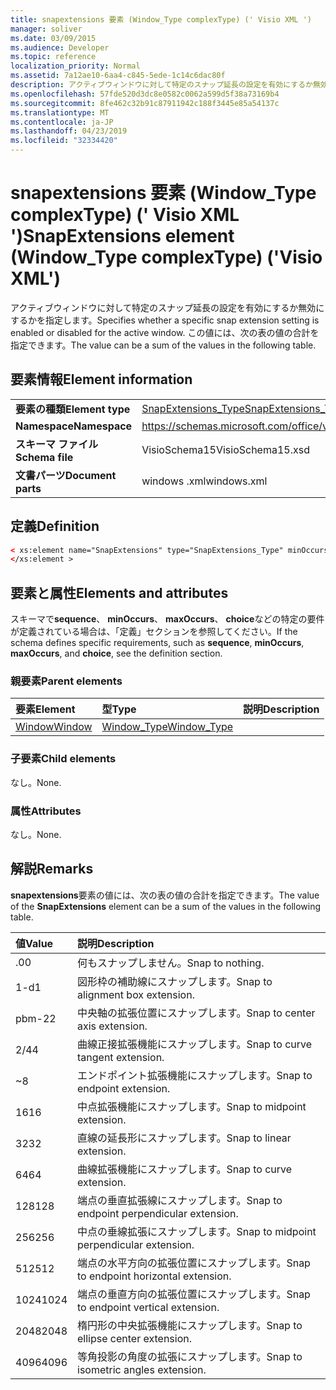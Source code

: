 ```yaml
---
title: snapextensions 要素 (Window_Type complexType) (' Visio XML ')
manager: soliver
ms.date: 03/09/2015
ms.audience: Developer
ms.topic: reference
localization_priority: Normal
ms.assetid: 7a12ae10-6aa4-c845-5ede-1c14c6dac80f
description: アクティブウィンドウに対して特定のスナップ延長の設定を有効にするか無効にするかを指定します。 この値には、次の表の値の合計を指定できます。
ms.openlocfilehash: 57fde520d3dc8e0582c0062a599d5f38a73169b4
ms.sourcegitcommit: 8fe462c32b91c87911942c188f3445e85a54137c
ms.translationtype: MT
ms.contentlocale: ja-JP
ms.lasthandoff: 04/23/2019
ms.locfileid: "32334420"
---
```

# <a name="snapextensions-element-windowtype-complextype-visio-xml"></a><span data-ttu-id="5fb1a-104">snapextensions 要素 (Window_Type complexType) (' Visio XML ')</span><span class="sxs-lookup"><span data-stu-id="5fb1a-104">SnapExtensions element (Window_Type complexType) ('Visio XML')</span></span>

<span data-ttu-id="5fb1a-105">アクティブウィンドウに対して特定のスナップ延長の設定を有効にするか無効にするかを指定します。</span><span class="sxs-lookup"><span data-stu-id="5fb1a-105">Specifies whether a specific snap extension setting is enabled or disabled for the active window.</span></span> <span data-ttu-id="5fb1a-106">この値には、次の表の値の合計を指定できます。</span><span class="sxs-lookup"><span data-stu-id="5fb1a-106">The value can be a sum of the values in the following table.</span></span>
  
## <a name="element-information"></a><span data-ttu-id="5fb1a-107">要素情報</span><span class="sxs-lookup"><span data-stu-id="5fb1a-107">Element information</span></span>

|||
|:-----|:-----|
|<span data-ttu-id="5fb1a-108">**要素の種類**</span><span class="sxs-lookup"><span data-stu-id="5fb1a-108">**Element type**</span></span> <br/> |[<span data-ttu-id="5fb1a-109">SnapExtensions_Type</span><span class="sxs-lookup"><span data-stu-id="5fb1a-109">SnapExtensions_Type</span></span>](snapextensions_type-complextypevisio-xml.md) <br/> |
|<span data-ttu-id="5fb1a-110">**Namespace**</span><span class="sxs-lookup"><span data-stu-id="5fb1a-110">**Namespace**</span></span> <br/> |https://schemas.microsoft.com/office/visio/2012/main  <br/> |
|<span data-ttu-id="5fb1a-111">**スキーマ ファイル**</span><span class="sxs-lookup"><span data-stu-id="5fb1a-111">**Schema file**</span></span> <br/> |<span data-ttu-id="5fb1a-112">VisioSchema15</span><span class="sxs-lookup"><span data-stu-id="5fb1a-112">VisioSchema15.xsd</span></span>  <br/> |
|<span data-ttu-id="5fb1a-113">**文書パーツ**</span><span class="sxs-lookup"><span data-stu-id="5fb1a-113">**Document parts**</span></span> <br/> |<span data-ttu-id="5fb1a-114">windows .xml</span><span class="sxs-lookup"><span data-stu-id="5fb1a-114">windows.xml</span></span>  <br/> |
   
## <a name="definition"></a><span data-ttu-id="5fb1a-115">定義</span><span class="sxs-lookup"><span data-stu-id="5fb1a-115">Definition</span></span>

```XML
< xs:element name="SnapExtensions" type="SnapExtensions_Type" minOccurs="0" maxOccurs="1" >
</xs:element >
```

## <a name="elements-and-attributes"></a><span data-ttu-id="5fb1a-116">要素と属性</span><span class="sxs-lookup"><span data-stu-id="5fb1a-116">Elements and attributes</span></span>

<span data-ttu-id="5fb1a-117">スキーマで**sequence**、 **minOccurs**、 **maxOccurs**、 **choice**などの特定の要件が定義されている場合は、「定義」セクションを参照してください。</span><span class="sxs-lookup"><span data-stu-id="5fb1a-117">If the schema defines specific requirements, such as **sequence**, **minOccurs**, **maxOccurs**, and **choice**, see the definition section.</span></span> 
  
### <a name="parent-elements"></a><span data-ttu-id="5fb1a-118">親要素</span><span class="sxs-lookup"><span data-stu-id="5fb1a-118">Parent elements</span></span>

|<span data-ttu-id="5fb1a-119">**要素**</span><span class="sxs-lookup"><span data-stu-id="5fb1a-119">**Element**</span></span>|<span data-ttu-id="5fb1a-120">**型**</span><span class="sxs-lookup"><span data-stu-id="5fb1a-120">**Type**</span></span>|<span data-ttu-id="5fb1a-121">**説明**</span><span class="sxs-lookup"><span data-stu-id="5fb1a-121">**Description**</span></span>|
|:-----|:-----|:-----|
|[<span data-ttu-id="5fb1a-122">Window</span><span class="sxs-lookup"><span data-stu-id="5fb1a-122">Window</span></span>](window-element-windows_type-complextypevisio-xml.md) <br/> |[<span data-ttu-id="5fb1a-123">Window_Type</span><span class="sxs-lookup"><span data-stu-id="5fb1a-123">Window_Type</span></span>](window_type-complextypevisio-xml.md) <br/> ||
   
### <a name="child-elements"></a><span data-ttu-id="5fb1a-124">子要素</span><span class="sxs-lookup"><span data-stu-id="5fb1a-124">Child elements</span></span>

<span data-ttu-id="5fb1a-125">なし。</span><span class="sxs-lookup"><span data-stu-id="5fb1a-125">None.</span></span>
  
### <a name="attributes"></a><span data-ttu-id="5fb1a-126">属性</span><span class="sxs-lookup"><span data-stu-id="5fb1a-126">Attributes</span></span>

<span data-ttu-id="5fb1a-127">なし。</span><span class="sxs-lookup"><span data-stu-id="5fb1a-127">None.</span></span>
  
## <a name="remarks"></a><span data-ttu-id="5fb1a-128">解説</span><span class="sxs-lookup"><span data-stu-id="5fb1a-128">Remarks</span></span>

<span data-ttu-id="5fb1a-129">**snapextensions**要素の値には、次の表の値の合計を指定できます。</span><span class="sxs-lookup"><span data-stu-id="5fb1a-129">The value of the **SnapExtensions** element can be a sum of the values in the following table.</span></span> 
  
|<span data-ttu-id="5fb1a-130">**値**</span><span class="sxs-lookup"><span data-stu-id="5fb1a-130">**Value**</span></span>|<span data-ttu-id="5fb1a-131">**説明**</span><span class="sxs-lookup"><span data-stu-id="5fb1a-131">**Description**</span></span>|
|:-----|:-----|
|<span data-ttu-id="5fb1a-132">.0</span><span class="sxs-lookup"><span data-stu-id="5fb1a-132">0</span></span>  <br/> |<span data-ttu-id="5fb1a-133">何もスナップしません。</span><span class="sxs-lookup"><span data-stu-id="5fb1a-133">Snap to nothing.</span></span>  <br/> |
|<span data-ttu-id="5fb1a-134">1-d</span><span class="sxs-lookup"><span data-stu-id="5fb1a-134">1</span></span>  <br/> |<span data-ttu-id="5fb1a-135">図形枠の補助線にスナップします。</span><span class="sxs-lookup"><span data-stu-id="5fb1a-135">Snap to alignment box extension.</span></span>  <br/> |
|<span data-ttu-id="5fb1a-136">pbm-2</span><span class="sxs-lookup"><span data-stu-id="5fb1a-136">2</span></span>  <br/> |<span data-ttu-id="5fb1a-137">中央軸の拡張位置にスナップします。</span><span class="sxs-lookup"><span data-stu-id="5fb1a-137">Snap to center axis extension.</span></span>  <br/> |
|<span data-ttu-id="5fb1a-138">2/4</span><span class="sxs-lookup"><span data-stu-id="5fb1a-138">4</span></span>  <br/> |<span data-ttu-id="5fb1a-139">曲線正接拡張機能にスナップします。</span><span class="sxs-lookup"><span data-stu-id="5fb1a-139">Snap to curve tangent extension.</span></span>  <br/> |
|<span data-ttu-id="5fb1a-140">~</span><span class="sxs-lookup"><span data-stu-id="5fb1a-140">8</span></span>  <br/> |<span data-ttu-id="5fb1a-141">エンドポイント拡張機能にスナップします。</span><span class="sxs-lookup"><span data-stu-id="5fb1a-141">Snap to endpoint extension.</span></span>  <br/> |
|<span data-ttu-id="5fb1a-142">16</span><span class="sxs-lookup"><span data-stu-id="5fb1a-142">16</span></span>  <br/> |<span data-ttu-id="5fb1a-143">中点拡張機能にスナップします。</span><span class="sxs-lookup"><span data-stu-id="5fb1a-143">Snap to midpoint extension.</span></span>  <br/> |
|<span data-ttu-id="5fb1a-144">32</span><span class="sxs-lookup"><span data-stu-id="5fb1a-144">32</span></span>  <br/> |<span data-ttu-id="5fb1a-145">直線の延長形にスナップします。</span><span class="sxs-lookup"><span data-stu-id="5fb1a-145">Snap to linear extension.</span></span>  <br/> |
|<span data-ttu-id="5fb1a-146">64</span><span class="sxs-lookup"><span data-stu-id="5fb1a-146">64</span></span>  <br/> |<span data-ttu-id="5fb1a-147">曲線拡張機能にスナップします。</span><span class="sxs-lookup"><span data-stu-id="5fb1a-147">Snap to curve extension.</span></span>  <br/> |
|<span data-ttu-id="5fb1a-148">128</span><span class="sxs-lookup"><span data-stu-id="5fb1a-148">128</span></span>  <br/> |<span data-ttu-id="5fb1a-149">端点の垂直拡張線にスナップします。</span><span class="sxs-lookup"><span data-stu-id="5fb1a-149">Snap to endpoint perpendicular extension.</span></span>  <br/> |
|<span data-ttu-id="5fb1a-150">256</span><span class="sxs-lookup"><span data-stu-id="5fb1a-150">256</span></span>  <br/> |<span data-ttu-id="5fb1a-151">中点の垂線拡張にスナップします。</span><span class="sxs-lookup"><span data-stu-id="5fb1a-151">Snap to midpoint perpendicular extension.</span></span>  <br/> |
|<span data-ttu-id="5fb1a-152">512</span><span class="sxs-lookup"><span data-stu-id="5fb1a-152">512</span></span>  <br/> |<span data-ttu-id="5fb1a-153">端点の水平方向の拡張位置にスナップします。</span><span class="sxs-lookup"><span data-stu-id="5fb1a-153">Snap to endpoint horizontal extension.</span></span>  <br/> |
|<span data-ttu-id="5fb1a-154">1024</span><span class="sxs-lookup"><span data-stu-id="5fb1a-154">1024</span></span>  <br/> |<span data-ttu-id="5fb1a-155">端点の垂直方向の拡張位置にスナップします。</span><span class="sxs-lookup"><span data-stu-id="5fb1a-155">Snap to endpoint vertical extension.</span></span>  <br/> |
|<span data-ttu-id="5fb1a-156">2048</span><span class="sxs-lookup"><span data-stu-id="5fb1a-156">2048</span></span>  <br/> |<span data-ttu-id="5fb1a-157">楕円形の中央拡張機能にスナップします。</span><span class="sxs-lookup"><span data-stu-id="5fb1a-157">Snap to ellipse center extension.</span></span>  <br/> |
|<span data-ttu-id="5fb1a-158">4096</span><span class="sxs-lookup"><span data-stu-id="5fb1a-158">4096</span></span>  <br/> |<span data-ttu-id="5fb1a-159">等角投影の角度の拡張にスナップします。</span><span class="sxs-lookup"><span data-stu-id="5fb1a-159">Snap to isometric angles extension.</span></span>  <br/> |
   

